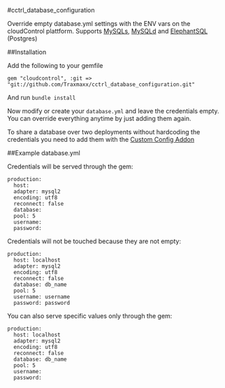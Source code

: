 #cctrl_database_configuration

Override empty database.yml settings with the ENV vars on the cloudControl plattform. Supports [MySQLs](https://www.cloudcontrol.com/add-ons/mysqls "MySQLs Addon at cloudControl"), [MySQLd](https://www.cloudcontrol.com/add-ons/mysqld "MySQLd Addon at cloudControl") and [ElephantSQL](https://www.cloudcontrol.com/add-ons/elephantsql "ElephantSQL Addon at cloudControl") (Postgres)

##Installation

Add the following to your gemfile 
~~~
gem "cloudcontrol", :git => "git://github.com/Traxmaxx/cctrl_database_configuration.git"
~~~

And run `bundle install`

Now modify or create your `database.yml` and leave the credentials empty. You can override everything anytime by just adding them again.

To share a database over two deployments without hardcoding the credentials you need to add them with the [Custom Config Addon](https://www.cloudcontrol.com/add-ons/config "Custom Config Addon at cloudControl")

##Example database.yml

Credentials will be served through the gem:
~~~
production:
  host:
  adapter: mysql2
  encoding: utf8
  reconnect: false
  database:
  pool: 5
  username:
  password:
~~~

Credentials will not be touched because they are not empty:
~~~
production:
  host: localhost
  adapter: mysql2
  encoding: utf8
  reconnect: false
  database: db_name
  pool: 5
  username: username
  password: password
~~~

You can also serve specific values only through the gem:
~~~
production:
  host: localhost
  adapter: mysql2
  encoding: utf8
  reconnect: false
  database: db_name
  pool: 5
  username:
  password:
~~~